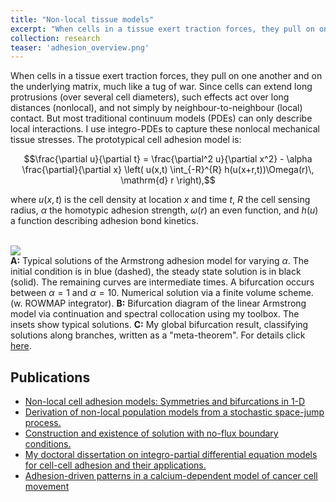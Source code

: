 ```yaml
---
title: "Non-local tissue models"
excerpt: "When cells in a tissue exert traction forces, they pull on one another and on the underlying matrix, much like a tug of war. I describe this process using non-local PDEs."
collection: research
teaser: 'adhesion_overview.png'
---
```


When cells in a tissue exert traction forces, they pull on one another and on
the underlying matrix, much like a tug of war.  Since cells can extend long
protrusions (over several cell diameters), such effects act over long distances
(nonlocal), and not simply by neighbour-to-neighbour (local) contact. But most
traditional continuum models (PDEs) can only describe local interactions. I use
integro-PDEs to capture these nonlocal mechanical tissue stresses.
The prototypical cell adhesion model is:

$$\frac{\partial u}{\partial t} = \frac{\partial^2 u}{\partial x^2} - \alpha \frac{\partial}{\partial x} \left( u(x,t) \int_{-R}^{R} h(u(x+r,t))\Omega(r)\, \mathrm{d} r \right),$$

where $u(x,t)$ is the cell density at location $x$ and time $t$, $R$ the
cell sensing radius, $\alpha$ the homotypic adhesion strength, $\omega(r)$ an
even function, and $h(u)$ a function describing adhesion bond kinetics.

<br/><img src='/images/adhesion_overview.png'><br/>
**A:** Typical solutions of the Armstrong adhesion model for varying $\alpha$.  The initial condition is in blue (dashed), the steady state solution is in black (solid). The remaining curves are intermediate times.  A bifurcation occurs between $\alpha = 1$ and $\alpha=10$.  Numerical solution via a finite volume scheme. (w. ROWMAP integrator).
**B:** Bifurcation diagram of the linear Armstrong model via continuation and spectral collocation using my toolbox. The insets show typical solutions.
**C:** My global bifurcation result, classifying solutions along branches, written as a "meta-theorem".
For details click [here](/publication/2020-01-01-adhesion).

## Publications

- [Non-local cell adhesion models: Symmetries and bifurcations in 1-D](/publication/2020-01-01-adhesion)
- [Derivation of non-local population models from a stochastic space-jump process.](/publication/2017-06-10-adhesionRandomWalk)
- [Construction and existence of solution with no-flux boundary conditions.](/publication/2019-03-15-nonlocal-bc-existence)
- [My doctoral dissertation on integro-partial differential equation models for cell-cell adhesion and their applications.](/publication/2017-12-14-thesis)
- [Adhesion-driven patterns in a calcium-dependent model of cancer cell movement](/publication/2020-03-01-calcium)
